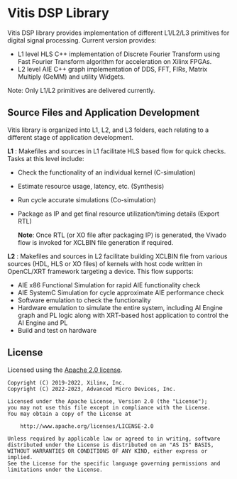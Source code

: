 # Vitis DSP Library

Vitis DSP library provides implementation of different L1/L2/L3 primitives for digital signal processing.
Current version provides:
- L1 level HLS C++ implementation of Discrete Fourier Transform using Fast Fourier Transform algorithm for acceleration on Xilinx FPGAs.
- L2 level AIE C++ graph implementation of DDS, FFT, FIRs, Matrix Multiply (GeMM) and utility Widgets.

Note: Only L1/L2 primitives are delivered currently.

## Source Files and Application Development
Vitis library is organized into L1, L2, and L3 folders, each relating to a different stage of application development.

**L1** :
      Makefiles and sources in L1 facilitate HLS based flow for quick checks. Tasks at this level include:

* Check the functionality of an individual kernel (C-simulation)
* Estimate resource usage, latency, etc. (Synthesis)
* Run cycle accurate simulations (Co-simulation)
* Package as IP and get final resource utilization/timing details (Export RTL)

	**Note**:  Once RTL (or XO file after packaging IP) is generated, the Vivado flow is invoked for XCLBIN file generation if required.

**L2** :
       Makefiles and sources in L2 facilitate building XCLBIN file from various sources (HDL, HLS or XO files) of kernels with host code written in OpenCL/XRT framework targeting a device. This flow supports:

* AIE x86 Functional Simulation for rapid AIE functionality check
* AIE SystemC Simulation for cycle approximate AIE performance check
* Software emulation to check the functionality
* Hardware emulation to simulate the entire system, including AI Engine graph and PL logic along with XRT-based host application to control the AI Engine and PL
* Build and test on hardware


## License

Licensed using the [Apache 2.0 license](https://www.apache.org/licenses/LICENSE-2.0).

    Copyright (C) 2019-2022, Xilinx, Inc.
    Copyright (C) 2022-2023, Advanced Micro Devices, Inc.

    Licensed under the Apache License, Version 2.0 (the "License");
    you may not use this file except in compliance with the License.
    You may obtain a copy of the License at

        http://www.apache.org/licenses/LICENSE-2.0

    Unless required by applicable law or agreed to in writing, software
    distributed under the License is distributed on an "AS IS" BASIS,
    WITHOUT WARRANTIES OR CONDITIONS OF ANY KIND, either express or implied.
    See the License for the specific language governing permissions and
    limitations under the License.

